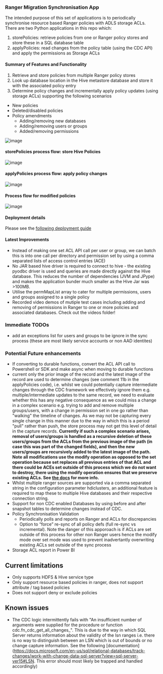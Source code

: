 ### Ranger Migration Synchronisation App

The intended purpose of this set of applications is to periodically synchronise resource based Ranger policies with ADLS storage ACLs. 
There are two Python applications in this repo which:
1. storePolicies: retrieve policies from one or Ranger policy stores and store these in a SQL database table
2. applyPolicies: read changes from the policy table (using the CDC API) and apply the permissions as Storage ACLs

#### Summary of Features and Functionality
1. Retrieve and store policies from multiple Ranger policy stores
2. Look up database location in the Hive metastore database and store it with the associated policy entry
3. Determine policy changes and incrementally apply policy updates (using storage ACLs) supporting the following scenarios
 - New policies
 - Deleted/disabled policies
 - Policy amendments
    - Adding/removing new databases
    - Adding/removing users or groups
    - Added/removing permissions

![image](https://user-images.githubusercontent.com/5063077/128572626-1d1378bf-eafb-4a5a-a470-dbfab9f727b6.png)

#### storePolicies process flow: store Hive Policies

![image](https://user-images.githubusercontent.com/5063077/128572674-165cebf4-6e61-4b0b-ab85-89f28be4f49e.png)

#### applyPolicies process flow: apply policy changes

![image](https://user-images.githubusercontent.com/5063077/118631114-185c2900-b7c7-11eb-9dda-c92fcef405a3.png)

#### Process flow for modified policies

![image](https://user-images.githubusercontent.com/5063077/128572798-d69d3b24-8d6d-4ab6-95d5-29118044797b.png)

#### Deployment details
Please see the [following deployment guide](https://github.com/hurtn/ranger-migration/blob/master/deployment.md)

#### Latest Improvements
- Instead of making one set ACL API call per user or group, we can batch this is into one call per directory and permission set by using a comma separated lists of access control entries (ACE)
- No JAR based hive driver is required to connect to hive - the existing pyodbc driver is used and queries are made directly against the Hive database. This reduces the number of dependencies (JVM and JPype) and makes the application bunder much smaller as the Hive Jar was >100MB.
- Utilise the permMapList array to cater for multiple permissions, users and groups assigned to a single policy
- Recorded video demos of mutiple test cases including adding and removing of permissions in Ranger to one or more policies and associated databases. Check out the videos folder!

### Immediate TODOs
- add an exceptions list for users and groups to be ignore in the sync process (these are most likely service accounts or non AAD identites)

### Potential Future enhancements
- If converting to durable functions, convert the ACL API call to Powershell or SDK and make async when moving to durable functions
- current only the prior image of the record and the latest image of the record are used to determine changes (see comment 11b in the applyPolicies code), i.e. whilst we could potentially capture intermediate changes through the CDC framework we effectively ignore them e.g. multiple/intermediate updates to the same record, we need to evaluate whether this has any negative consequence as we could miss a change in a complex scenario e.g. trying to add and remove multiple groups/users, with a change in permission set in one go rather than "walking" the timeline of changes. As we may not be capturing every single change in this manner due to the way in which this is a period "pull" rather than push, the store process may not get this level of detail in the capture records. **Currently if such a complex scenario arises, removal of users/groups is handled as a recursive deletion of these users/groups from the ACLs from the previous image of the path (in case this was part of the changed fields), and then the new users/groups are recursively added to the latest image of the path. Note all modifications use the modify operation as opposed to the set operation because set replaces all previous entries of that ACL and there could be ACEs set outside of this process which we do not want to destroy, there using the modify operation ensures that we preserve existing ACLs. See [the docs](https://docs.microsoft.com/en-us/rest/api/storageservices/datalakestoragegen2/path/update) for more info.**
- Whilst multiple ranger sources are supported via a comma separated string in the configuration parameter hdiclusters, an additional feature is required to map these to multiple Hive databases and their respective connection string.
- Support for non CDC enabled Databases by using before and after snapshot tables to determine changes instead of CDC.
- Policy Synchronisation Validation
  - Periodically polls and reports on Ranger and ACLs for discrepancies
  - Option to “force” re-sync of all policy defs (full re-sync vs incremental). Note the danger of this apporoach is if ACLs are set outside of this process for other non Ranger users hence the modify mode over set mode was used to prevent inadvertantly overwriting existing ACLs set outside of the sync process
- Storage ACL report in Power BI

## Current limitations
- Only supports HDFS & Hive service type
- Only support resource based policies in ranger, does not support attribute / tag based policies
- Does not support deny or exclude policies

## Known issues
- The CDC logic intermittently fails with "An insufficient number of arguments were supplied for the procedure or function cdc.fn_cdc_get_all_changes_". This is due to the way in which SQL Server returns information about the validity of the lsn ranges i.e. there is no way to distinguish between an LSN which is out of bounds or no change capture information. See the following [documentation](https://docs.microsoft.com/en-us/sql/relational-databases/track-changes/work-with-change-data-sql-server?view=sql-server-ver15#LSN. This error should most likely be trapped and handled accordingly)

